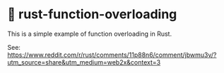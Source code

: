 # 🦀 rust-function-overloading

This is a simple example of function overloading in Rust.

See: https://www.reddit.com/r/rust/comments/11p88n6/comment/jbwmu3v/?utm_source=share&utm_medium=web2x&context=3
